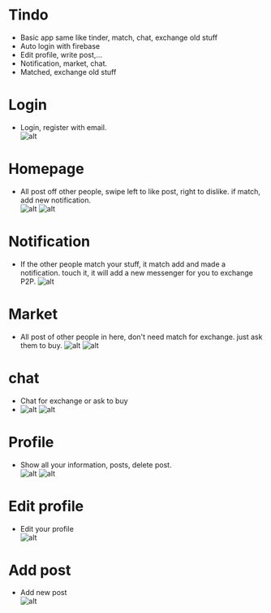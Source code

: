 # Tindo
- Basic app same like tinder, match, chat, exchange old stuff
- Auto login with firebase
- Edit profile, write post,...
- Notification, market, chat.
- Matched, exchange old stuff


###

# Login
- Login, register with email.                                                                           
 ![alt](https://firebasestorage.googleapis.com/v0/b/trade-50f47.appspot.com/o/271783465_1072213800246005_8797211957612358744_n.jpg?alt=media&token=f30f6ecd-4861-49f2-988b-c12a9e06623d)
# Homepage
- All post off other people, swipe left to like post, right to dislike. if match, add new notification.  
![alt](https://firebasestorage.googleapis.com/v0/b/trade-50f47.appspot.com/o/271388390_289727199883802_4289307783649281663_n.jpg?alt=media&token=c667f75e-7d37-4fdc-a2e7-6d73d0f2b1e9)
![alt](https://firebasestorage.googleapis.com/v0/b/trade-50f47.appspot.com/o/271384213_667022014739425_1935766039238644422_n.jpg?alt=media&token=50bfbfc3-413d-446d-8e10-fbc825bd4e66)
  
# Notification
- If the other people match your stuff, it match add and made a notification. touch it, it will add a new messenger for you to exchange P2P.
    ![alt](https://firebasestorage.googleapis.com/v0/b/trade-50f47.appspot.com/o/270693807_1656835257995972_2824802478075867501_n.jpg?alt=media&token=77d40d24-93e7-4b30-bba6-5b3d3225badb)
# Market
- All post of other people in here, don't need match for exchange. just ask them to buy.
  ![alt](https://firebasestorage.googleapis.com/v0/b/trade-50f47.appspot.com/o/271192494_912470559636026_4743075734136044238_n.jpg?alt=media&token=43b9723a-82ba-4a89-9931-f762802478a5)
  ![alt](https://firebasestorage.googleapis.com/v0/b/trade-50f47.appspot.com/o/270317427_454025149509520_2052011548577564839_n.jpg?alt=media&token=047611d6-6e98-45d5-8474-172dcf60f51d)
# chat
- Chat for exchange or ask to buy                                                      
- ![alt](https://firebasestorage.googleapis.com/v0/b/trade-50f47.appspot.com/o/271047127_661909584937348_3292652047291491869_n.jpg?alt=media&token=723796a6-247d-4e32-93a0-ce03c1dc5507)
  ![alt](https://firebasestorage.googleapis.com/v0/b/trade-50f47.appspot.com/o/270085827_1260087524498975_5626419952004449904_n.jpg?alt=media&token=0de613fd-437e-4b82-a550-3aff3bbd9f69)
# Profile
- Show all your information, posts, delete post.                                        
  ![alt](https://firebasestorage.googleapis.com/v0/b/trade-50f47.appspot.com/o/269863756_4844688208923480_9038487377725265758_n.jpg?alt=media&token=970f565e-3320-4374-beca-adcc40b48742)
  ![alt](https://firebasestorage.googleapis.com/v0/b/trade-50f47.appspot.com/o/270214389_598949641198050_2626801568235802688_n.jpg?alt=media&token=1266f323-cfeb-4584-b38d-e0ca208c405a)
# Edit profile
- Edit your profile                                                                     
  ![alt](https://firebasestorage.googleapis.com/v0/b/trade-50f47.appspot.com/o/270780871_1557896407921326_5792751813755953316_n.jpg?alt=media&token=917db393-3602-491b-af9e-224368a51ed9)
# Add post
- Add new post                                                                      
![alt](https://firebasestorage.googleapis.com/v0/b/trade-50f47.appspot.com/o/267329437_323551879658642_6086756978827890332_n.jpg?alt=media&token=0622bd81-b65d-4e57-9f78-77240a2d4c91)
  
